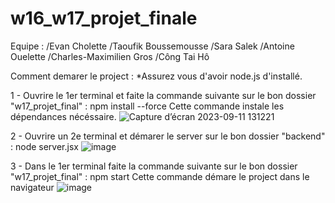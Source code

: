 # w16_w17_projet_finale

Equipe :
/Evan Cholette
/Taoufik Boussemousse
/Sara Salek
/Antoine Ouelette
/Charles-Maximilien Gros
/Công Tai Hô

Comment demarer le project :
*Assurez vous d'avoir node.js d'installé.

1 - Ouvrire le 1er terminal et faite la commande suivante sur le bon dossier "w17_projet_final" : npm install --force
    Cette commande instale les dépendances nécéssaire.
    ![Capture d’écran 2023-09-11 131221](https://github.com/EchoCodeInk/w17_projet_final/assets/143127630/fc6f5d20-497c-4f24-9fe7-d10a77322622)

2 - Ouvrire un 2e terminal et démarer le server sur le bon dossier "backend" : node server.jsx 
    ![image](https://github.com/EchoCodeInk/w17_projet_final/assets/143127630/2073c716-7743-4493-96d6-529ce67c022a)

3 - Dans le 1er terminal faite la commande suivante sur le bon dossier "w17_projet_final" : npm start
    Cette commande démare le project dans le navigateur 
    ![image](https://github.com/EchoCodeInk/w17_projet_final/assets/143127630/6600855c-8752-4884-9fca-44122180a8fb)



